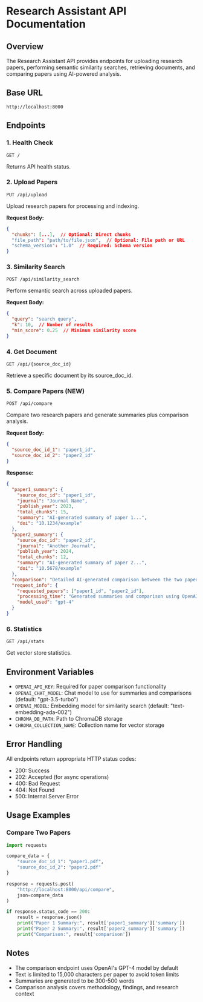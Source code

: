 # Research Assistant API Documentation

## Overview
The Research Assistant API provides endpoints for uploading research papers, performing semantic similarity searches, retrieving documents, and comparing papers using AI-powered analysis.

## Base URL
```
http://localhost:8000
```

## Endpoints

### 1. Health Check
```
GET /
```
Returns API health status.

### 2. Upload Papers
```
PUT /api/upload
```
Upload research papers for processing and indexing.

**Request Body:**
```json
{
  "chunks": [...],  // Optional: Direct chunks
  "file_path": "path/to/file.json",  // Optional: File path or URL
  "schema_version": "1.0"  // Required: Schema version
}
```

### 3. Similarity Search
```
POST /api/similarity_search
```
Perform semantic search across uploaded papers.

**Request Body:**
```json
{
  "query": "search query",
  "k": 10,  // Number of results
  "min_score": 0.25  // Minimum similarity score
}
```

### 4. Get Document
```
GET /api/{source_doc_id}
```
Retrieve a specific document by its source_doc_id.

### 5. Compare Papers (NEW)
```
POST /api/compare
```
Compare two research papers and generate summaries plus comparison analysis.

**Request Body:**
```json
{
  "source_doc_id_1": "paper1_id",
  "source_doc_id_2": "paper2_id"
}
```

**Response:**
```json
{
  "paper1_summary": {
    "source_doc_id": "paper1_id",
    "journal": "Journal Name",
    "publish_year": 2023,
    "total_chunks": 15,
    "summary": "AI-generated summary of paper 1...",
    "doi": "10.1234/example"
  },
  "paper2_summary": {
    "source_doc_id": "paper2_id",
    "journal": "Another Journal",
    "publish_year": 2024,
    "total_chunks": 12,
    "summary": "AI-generated summary of paper 2...",
    "doi": "10.5678/example"
  },
  "comparison": "Detailed AI-generated comparison between the two papers...",
  "request_info": {
    "requested_papers": ["paper1_id", "paper2_id"],
    "processing_time": "Generated summaries and comparison using OpenAI",
    "model_used": "gpt-4"
  }
}
```

### 6. Statistics
```
GET /api/stats
```
Get vector store statistics.

## Environment Variables
- `OPENAI_API_KEY`: Required for paper comparison functionality
- `OPENAI_CHAT_MODEL`: Chat model to use for summaries and comparisons (default: "gpt-3.5-turbo")
- `OPENAI_MODEL`: Embedding model for similarity search (default: "text-embedding-ada-002")
- `CHROMA_DB_PATH`: Path to ChromaDB storage
- `CHROMA_COLLECTION_NAME`: Collection name for vector storage

## Error Handling
All endpoints return appropriate HTTP status codes:
- 200: Success
- 202: Accepted (for async operations)
- 400: Bad Request
- 404: Not Found
- 500: Internal Server Error

## Usage Examples

### Compare Two Papers
```python
import requests

compare_data = {
    "source_doc_id_1": "paper1.pdf",
    "source_doc_id_2": "paper2.pdf"
}

response = requests.post(
    "http://localhost:8000/api/compare",
    json=compare_data
)

if response.status_code == 200:
    result = response.json()
    print("Paper 1 Summary:", result['paper1_summary']['summary'])
    print("Paper 2 Summary:", result['paper2_summary']['summary'])
    print("Comparison:", result['comparison'])
```

## Notes
- The comparison endpoint uses OpenAI's GPT-4 model by default
- Text is limited to 15,000 characters per paper to avoid token limits
- Summaries are generated to be 300-500 words
- Comparison analysis covers methodology, findings, and research context